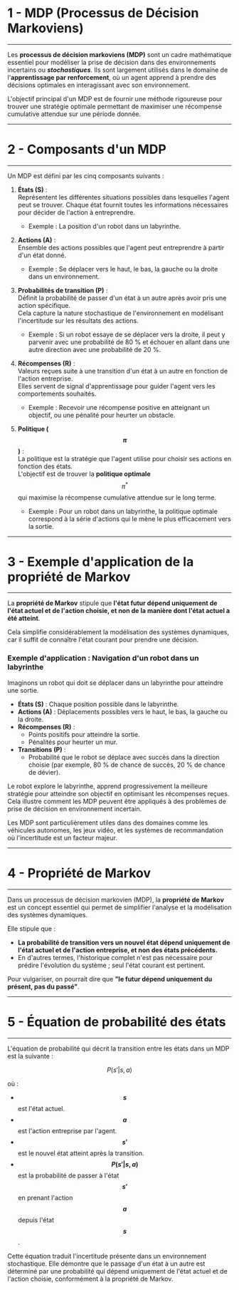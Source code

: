 

# 1 - MDP (Processus de Décision Markoviens)
----------------------------------------------------------

Les **processus de décision markoviens (MDP)** sont un cadre mathématique essentiel pour modéliser la prise de décision dans des environnements incertains ou ***stochastiques***. Ils sont largement utilisés dans le domaine de l'**apprentissage par renforcement**, où un agent apprend à prendre des décisions optimales en interagissant avec son environnement.  

L'objectif principal d'un MDP est de fournir une méthode rigoureuse pour trouver une stratégie optimale permettant de maximiser une récompense cumulative attendue sur une période donnée.

---

# 2 - Composants d'un MDP
----------------------------------------------------------

Un MDP est défini par les cinq composants suivants :  

1. **États (S)** :  
   Représentent les différentes situations possibles dans lesquelles l'agent peut se trouver. Chaque état fournit toutes les informations nécessaires pour décider de l'action à entreprendre.  
   - Exemple : La position d'un robot dans un labyrinthe.

2. **Actions (A)** :  
   Ensemble des actions possibles que l'agent peut entreprendre à partir d'un état donné.  
   - Exemple : Se déplacer vers le haut, le bas, la gauche ou la droite dans un environnement.

3. **Probabilités de transition (P)** :  
   Définit la probabilité de passer d'un état à un autre après avoir pris une action spécifique.  
   Cela capture la nature stochastique de l'environnement en modélisant l'incertitude sur les résultats des actions.  
   - Exemple : Si un robot essaye de se déplacer vers la droite, il peut y parvenir avec une probabilité de 80 % et échouer en allant dans une autre direction avec une probabilité de 20 %.

4. **Récompenses (R)** :  
   Valeurs reçues suite à une transition d'un état à un autre en fonction de l'action entreprise.  
   Elles servent de signal d'apprentissage pour guider l'agent vers les comportements souhaités.  
   - Exemple : Recevoir une récompense positive en atteignant un objectif, ou une pénalité pour heurter un obstacle.

5. **Politique ($$\pi$$)** :  
   La politique est la stratégie que l'agent utilise pour choisir ses actions en fonction des états.  
   L'objectif est de trouver la **politique optimale** $$\pi^*$$ qui maximise la récompense cumulative attendue sur le long terme.  
   - Exemple : Pour un robot dans un labyrinthe, la politique optimale correspond à la série d'actions qui le mène le plus efficacement vers la sortie.  

---

# 3 - Exemple d'application de la propriété de Markov
----------------------------------------------------------

La **propriété de Markov** stipule que **l'état futur dépend uniquement de l'état actuel et de l'action choisie, et non de la manière dont l'état actuel a été atteint**.  

Cela simplifie considérablement la modélisation des systèmes dynamiques, car il suffit de connaître l'état courant pour prendre une décision.  

### Exemple d'application : Navigation d'un robot dans un labyrinthe  

Imaginons un robot qui doit se déplacer dans un labyrinthe pour atteindre une sortie.  

- **États (S)** : Chaque position possible dans le labyrinthe.  
- **Actions (A)** : Déplacements possibles vers le haut, le bas, la gauche ou la droite.  
- **Récompenses (R)** :  
  - Points positifs pour atteindre la sortie.  
  - Pénalités pour heurter un mur.  
- **Transitions (P)** :  
  - Probabilité que le robot se déplace avec succès dans la direction choisie (par exemple, 80 % de chance de succès, 20 % de chance de dévier).

Le robot explore le labyrinthe, apprend progressivement la meilleure stratégie pour atteindre son objectif en optimisant les récompenses reçues. Cela illustre comment les MDP peuvent être appliqués à des problèmes de prise de décision en environnement incertain.  

Les MDP sont particulièrement utiles dans des domaines comme les véhicules autonomes, les jeux vidéo, et les systèmes de recommandation où l'incertitude est un facteur majeur.

---

# 4 - Propriété de Markov
----------------------------------------------------------

Dans un processus de décision markovien (MDP), la **propriété de Markov** est un concept essentiel qui permet de simplifier l'analyse et la modélisation des systèmes dynamiques.  

Elle stipule que :  
- **La probabilité de transition vers un nouvel état dépend uniquement de l'état actuel et de l'action entreprise, et non des états précédents.**  
- En d'autres termes, l'historique complet n'est pas nécessaire pour prédire l'évolution du système ; seul l'état courant est pertinent.  

Pour vulgariser, on pourrait dire que **"le futur dépend uniquement du présent, pas du passé"**.  

---

# 5 - Équation de probabilité des états
----------------------------------------------------------

L'équation de probabilité qui décrit la transition entre les états dans un MDP est la suivante :  

$$
P(s' | s, a)
$$  

où :  
- **$$s$$** est l'état actuel.  
- **$$a$$** est l'action entreprise par l'agent.  
- **$$s'$$** est le nouvel état atteint après la transition.  
- **$$P(s' | s, a)$$** est la probabilité de passer à l'état **$$s'$$** en prenant l'action **$$a$$** depuis l'état **$$s$$**.  

Cette équation traduit l'incertitude présente dans un environnement stochastique. Elle démontre que le passage d'un état à un autre est déterminé par une probabilité qui dépend uniquement de l'état actuel et de l'action choisie, conformément à la propriété de Markov.  

